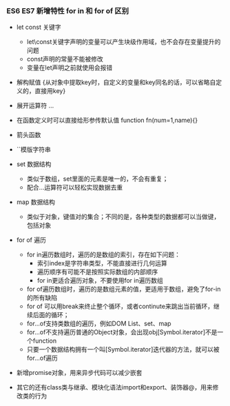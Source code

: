 ### ES6 ES7 新增特性 for in 和 for of 区别
- let const 关键字
  - let\const关键字声明的变量可以产生块级作用域，也不会存在变量提升的问题
  - const声明的常量不能被修改
  - 变量在let声明之前就使用会报错

- 解构赋值 {从对象中提取key时，自定义的变量和key同名的话，可以省略自定义的，直接用key}

- 展开运算符 ...

- 在函数定义时可以直接给形参传默认值 function fn(num=1,name){}

- 箭头函数

- ``模版字符串

- set 数据结构 
  - 类似于数组，set里面的元素是唯一的，不会有重复；
  - 配合...运算符可以轻松实现数据去重

- map 数据结构
  - 类似于对象，键值对的集合；不同的是，各种类型的数据都可以当做键，包括对象

- for of 遍历
  - for in遍历数组时，遍历的是数组的索引，存在如下问题：
    - 索引index是字符串类型，不能直接进行几何运算
    - 遍历顺序有可能不是按照实际数组的内部顺序
    - for in更适合遍历对象，不要使用for in遍历数组
  - for of遍历数组时，遍历的是数组元素的值，更适用于数组，避免了for-in的所有缺陷
  - for of 可以用break来终止整个循环，或者continute来跳出当前循环，继续后面的循环；
  - for...of支持类数组的遍历，例如DOM List、set、map
  - for...of不支持遍历普通的Object对象，会出现obj[Symbol.iterator]不是一个function
  - 只要一个数据结构拥有一个叫[Symbol.iterator]迭代器的方法，就可以被for...of遍历

- 新增promise对象，用来异步代码可以减少嵌套

- 其它的还有class类与继承、模块化语法import和export、装饰器@，用来修改类的行为